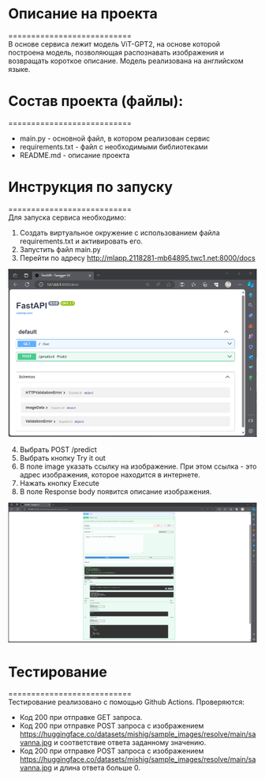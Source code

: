 # Описание на проекта
===========================  
В основе сервиса лежит модель ViT-GPT2, на основе которой построена модель, позволяющая распознавать изображения и возвращать короткое описание.
Модель реализована на английском языке.

# Состав проекта (файлы):
===========================  
- main.py - основной файл, в котором реализован сервис
- requirements.txt - файл с необходимыми библиотеками
- README.md - описание проекта

# Инструкция по запуску
===========================  
Для запуска сервиса необходимо:
1. Создать виртуальное окружение с использованием файла requirements.txt и активировать его.
2. Запустить файл main.py
3. Перейти по адресу http://mlapp.2118281-mb64895.twc1.net:8000/docs

![Интерфейс в браузере](https://github.com/MSK68/ml_app/blob/main/svasilev/task03/img/img01.png "Интерфейс программы")

4. Выбрать POST /predict
5. Выбрать кнопку Try it out
6. В поле image указать ссылку на изображение. При этом ссылка - это адрес изображения, которое находится в интернете.
7. Нажать кнопку Execute
8. В поле Response body появится описание изображения.

![Результат работы программы](https://github.com/MSK68/ml_app/blob/main/svasilev/task03/img/img02.png "Результат работы программы")

# Тестирование
===========================  
Тестирование реализовано с помощью Github Actions. Проверяются:
- Код 200 при отправке GET запроса.
- Код 200 при отправке POST запроса с изображением https://huggingface.co/datasets/mishig/sample_images/resolve/main/savanna.jpg и соответствие ответа заданному значению.
- Код 200 при отправке POST запроса с изображением https://huggingface.co/datasets/mishig/sample_images/resolve/main/savanna.jpg и длина ответа больше 0.